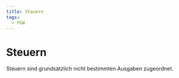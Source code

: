```yaml
---
title: Steuern
tags:
  - PGW
---
```

# Steuern

Steuern sind grundsätzlich nicht bestimmten Ausgaben zugeordnet.
